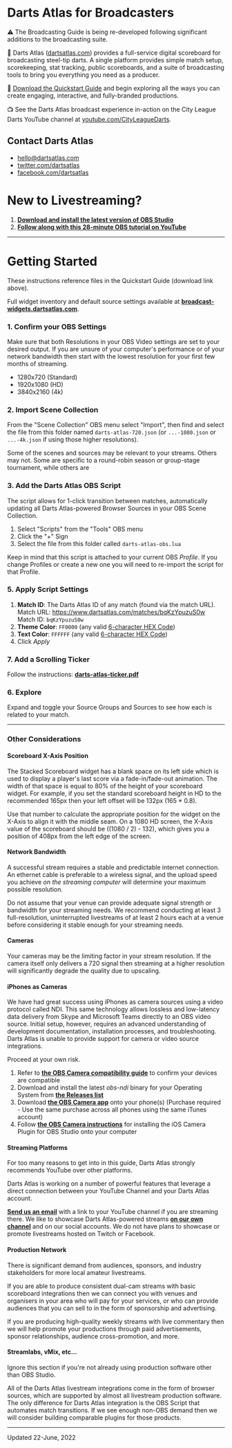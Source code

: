 # Darts Atlas for Broadcasters

⚠️ The Broadcasting Guide is being re-developed following significant additions to the broadcasting suite.

🎯 Darts Atlas ([dartsatlas.com](https://www.dartsatlas.com)) provides a full-service digital scoreboard for broadcasting steel-tip darts. A single platform provides simple match setup, scorekeeping, stat tracking, public scoreboards, and a suite of broadcasting tools to bring you everything you need as a producer.

📂 [Download the Quickstart Guide](/darts-atlas-producer-quickstart.zip) and begin exploring all the ways you can create engaging, interactive, and fully-branded productions.

📺 See the Darts Atlas broadcast experience in-action on the City League Darts YouTube channel at [youtube.com/CityLeagueDarts](https://youtube.com/cityleaguedarts).

## Contact Darts Atlas

- [hello@dartsatlas.com](mailto:hello@dartsatlas.com)
- [twitter.com/dartsatlas](https://www.twitter.com/dartsatlas)
- [facebook.com/dartsatlas](https://www.facebook.com/dartsatlas)

# **New to Livestreaming?**

1. **[Download and install the latest version of OBS Studio](https://obsproject.com)**
1. **[Follow along with this 28-minute OBS tutorial on YouTube](https://www.youtube.com/watch?v=-puA85ciDEM)**

---

# **Getting Started**

These instructions reference files in the Quickstart Guide (download link above).

Full widget inventory and default source settings available at **[broadcast-widgets.dartsatlas.com](http://broadcast-widgets.dartsatlas.com)**.

### 1. Confirm your OBS Settings

Make sure that both Resolutions in your OBS Video settings are set to your desired output. If you are unsure of your computer's performance or of your network bandwidth then start with the lowest resolution for your first few months of streaming.

- 1280x720 (Standard)
- 1920x1080 (HD)
- 3840x2160 (4k)

### 2. Import Scene Collection

From the "Scene Collection" OBS menu select "Import", then find and select the file from this folder named `darts-atlas-720.json` (or `...-1080.json` or `...-4k.json` if using those higher resolutions).

Some of the scenes and sources may be relevant to your streams. Others may not. Some are specific to a round-robin season or group-stage tournament, while others are

### 3. Add the Darts Atlas OBS Script

The script allows for 1-click transition between matches, automatically updating all Darts Atlas-powered Browser Sources in your OBS Scene Collection.

1. Select "Scripts" from the "Tools" OBS menu
1. Click the "+" Sign
1. Select the file from this folder called `darts-atlas-obs.lua`

Keep in mind that this script is attached to your current OBS *Profile*. If you change Profiles or create a new one you will need to re-import the script for that Profile.

### 5. Apply Script Settings

1. **Match ID**: The Darts Atlas ID of any match (found via the match URL).   
   Match URL: https://www.dartsatlas.com/matches/bqKzYpuzuS0w   
   Match ID: `bqKzYpuzuS0w`
2. **Theme Color**: `FF0000` (any valid [6-character HEX Code](https://htmlcolorcodes.com/color-picker/))
3. **Text Color**: `FFFFFF` (any valid [6-character HEX Code](https://htmlcolorcodes.com/color-picker/))
4. Click *Apply*

### 7. Add a Scrolling Ticker

Follow the instructions: **[darts-atlas-ticker.pdf](http://broadcast.dartsatlas.com/darts-atlas-ticker.pdf)**

### 6. Explore

Expand and toggle your Source Groups and Sources to see how each is related to your match.

---

### **Other Considerations**

#### Scoreboard X-Axis Position

The Stacked Scoreboard widget has a blank space on its left side which is used to display a player's last score via a fade-in/fade-out animation. The width of that space is equal to 80% of the height of your scoreboard widget. For example, if you set the standard scoreboard height in HD to the recommended 165px then your left offset will be 132px (165 * 0.8).

Use that number to calculate the appropriate position for the widget on the X-Axis to align it with the middle seam. On a 1080 HD screen, the X-Axis value of the scoreboard should be ((1080 / 2) - 132), which gives you a position of 408px from the left edge of the screen.

#### Network Bandwidth

A successful stream requires a stable and predictable internet connection. An ethernet cable is preferable to a wireless signal, and the upload speed you achieve *on the streaming computer* will determine your maximum possible resolution.

Do not assume that your venue can provide adequate signal strength or bandwidth for your streaming needs. We recommend conducting at least 3 full-resolution, uninterrupted livestreams of at least 2 hours each at a venue before considering it stable enough for your streaming needs.

#### Cameras

Your cameras may be the limiting factor in your stream resolution. If the camera itself only delivers a 720 signal then streaming at a higher resolution will significantly degrade the quality due to upscaling.

#### iPhones as Cameras

We have had great success using iPhones as camera sources using a video protocol called NDI. This same technology allows lossless and low-latency data delivery from Skype and Microsoft Teams directly to an OBS video source. Initial setup, however, requires an advanced understanding of development documentation, installation processes, and troubleshooting. Darts Atlas is unable to provide support for camera or video source integrations.

Proceed at your own risk.

1. Refer to **[the OBS Camera compatibility guide](https://obs.camera/docs/faqs/#What-iOS-hardware-do-I-need)** to confirm your devices are compatible
2. Download and install the latest *obs-ndi* binary for your Operating System from **[the Releases list](https://github.com/Palakis/obs-ndi/releases)**
3. Download **[the OBS Camera app](https://obs.camera)** onto your phone(s) (Purchase required - Use the same purchase across all phones using the same iTunes account)
4. Follow **[the OBS Camera instructions](https://obs.camera/docs/getting-started/ios-camera-plugin-usb/)** for installing the iOS Camera Plugin for OBS Studio onto your computer

#### Streaming Platforms

For too many reasons to get into in this guide, Darts Atlas strongly recommends YouTube over other platforms.

Darts Atlas is working on a number of powerful features that leverage a direct connection between your YouTube Channel and your Darts Atlas account.

**[Send us an email](mailto:hello@dartsatlas.com)** with a link to your YouTube channel if you are streaming there. We like to showcase Darts Atlas-powered streams **[on our own channel](https://www.youtube.com/channel/UCiNdSmt46X1XhwMdrrJbQaw)** and on our social accounts. We do not have plans to showcase or promote livestreams hosted on Twitch or Facebook.

#### Production Network

There is significant demand from audiences, sponsors, and industry stakeholders for more local amateur livestreams.

If you are able to produce consistent dual-cam streams with basic scoreboard integrations then we can connect you with venues and organisers in your area who will pay for your services, or who can provide audiences that you can sell to in the form of sponsorship and advertising.

If you are producing high-quality weekly streams with live commentary then we will help promote your productions through paid advertisements, sponsor relationships, audience cross-promotion, and more.

#### Streamlabs, vMix, etc...

Ignore this section if you're not already using production software other than OBS Studio.

All of the Darts Atlas livestream integrations come in the form of browser sources, which are supported by almost all livestream production software. The only difference for Darts Atlas integration is the OBS Script that automates match transitions. If we see enough non-OBS demand then we will consider building comparable plugins for those products.

---

Updated 22-June, 2022
